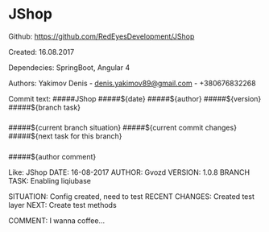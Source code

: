 # JShop

Github: https://github.com/RedEyesDevelopment/JShop

Created: 16.08.2017

Dependecies: SpringBoot, Angular 4

Authors:
Yakimov Denis - denis.yakimov89@gmail.com - +380676832268




Commit text:
#####JShop
#####${date}
#####${author}
#####${version}
#####${branch task}
#####
#####${current branch situation}
#####${current commit changes}
#####${next task for this branch}
#####
#####${author comment}





Like:
JShop
DATE: 16-08-2017
AUTHOR: Gvozd
VERSION: 1.0.8
BRANCH TASK: Enabling liqiubase

SITUATION: Config created, need to test
RECENT CHANGES: Created test layer
NEXT: Create test methods

COMMENT: I wanna coffee...